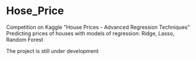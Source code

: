 # Hose_Price

Competition on Kaggle "House Prices - Advanced Regression Techniques"
Predicting prices of houses with models of regression: Ridge, Lasso, Random Forest

The project is still under development
